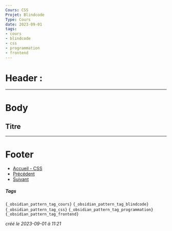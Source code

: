 ```yaml
---
Cours: CSS
Projet: Blindcode
Type: Cours
date: 2023-09-01
tags:
- cours
- blindcode
- css
- programmation
- frontend
---
```

   
# Header :   
   
   
-------------------------------------------------------------------------------   
# Body   
   
## Titre   
   
   
---------------------------------------------------------------------------   
# Footer   
   
   
- [Accueil - CSS](../../../Tutoriels/CSS/Accueil%20-%20CSS.md)   
- [Précédent](../../../Tutoriels/CSS/3%20-%20Mise%20en%20Page%20et%20Flexbox/CSS%20-%20Exercices%20-%20Flexbox%20avanc%C3%A9.md)   
- [Suivant](../../../Tutoriels/CSS/4%20-%20Responsive%20Design%20et%20M%C3%A9dias/CSS%20-%20Utilisation%20des%20media%20queries.md)   
##### Tags   
`{_obsidian_pattern_tag_cours}` `{_obsidian_pattern_tag_blindcode}` `{_obsidian_pattern_tag_css}` `{_obsidian_pattern_tag_programmation}` `{_obsidian_pattern_tag_frontend}`   
   
*créé le 2023-09-01 à 11:21*